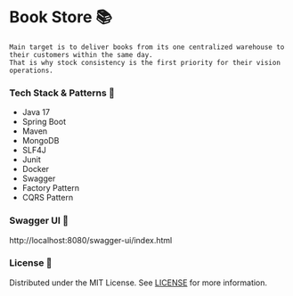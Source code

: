 # Book Store :books:

``` 
Main target is to deliver books from its one centralized warehouse to their customers within the same day. 
That is why stock consistency is the first priority for their vision operations.
```

### Tech Stack & Patterns :dart:
* Java 17
* Spring Boot
* Maven
* MongoDB
* SLF4J
* Junit
* Docker
* Swagger
* Factory Pattern  
* CQRS Pattern

### Swagger UI :gift:
http://localhost:8080/swagger-ui/index.html

### License :key:
Distributed under the MIT License. See [LICENSE](LICENSE) for more information.